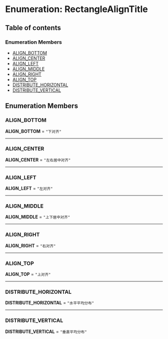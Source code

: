 # Enumeration: RectangleAlignTitle

## Table of contents

### Enumeration Members

* [ALIGN\_BOTTOM](/en/auto-docs/free-layout-editor/enums/RectangleAlignTitle.md#align_bottom)
* [ALIGN\_CENTER](/en/auto-docs/free-layout-editor/enums/RectangleAlignTitle.md#align_center)
* [ALIGN\_LEFT](/en/auto-docs/free-layout-editor/enums/RectangleAlignTitle.md#align_left)
* [ALIGN\_MIDDLE](/en/auto-docs/free-layout-editor/enums/RectangleAlignTitle.md#align_middle)
* [ALIGN\_RIGHT](/en/auto-docs/free-layout-editor/enums/RectangleAlignTitle.md#align_right)
* [ALIGN\_TOP](/en/auto-docs/free-layout-editor/enums/RectangleAlignTitle.md#align_top)
* [DISTRIBUTE\_HORIZONTAL](/en/auto-docs/free-layout-editor/enums/RectangleAlignTitle.md#distribute_horizontal)
* [DISTRIBUTE\_VERTICAL](/en/auto-docs/free-layout-editor/enums/RectangleAlignTitle.md#distribute_vertical)

## Enumeration Members

### ALIGN\_BOTTOM

**ALIGN\_BOTTOM** = `"下对齐"`

***

### ALIGN\_CENTER

**ALIGN\_CENTER** = `"左右居中对齐"`

***

### ALIGN\_LEFT

**ALIGN\_LEFT** = `"左对齐"`

***

### ALIGN\_MIDDLE

**ALIGN\_MIDDLE** = `"上下居中对齐"`

***

### ALIGN\_RIGHT

**ALIGN\_RIGHT** = `"右对齐"`

***

### ALIGN\_TOP

**ALIGN\_TOP** = `"上对齐"`

***

### DISTRIBUTE\_HORIZONTAL

**DISTRIBUTE\_HORIZONTAL** = `"水平平均分布"`

***

### DISTRIBUTE\_VERTICAL

**DISTRIBUTE\_VERTICAL** = `"垂直平均分布"`
